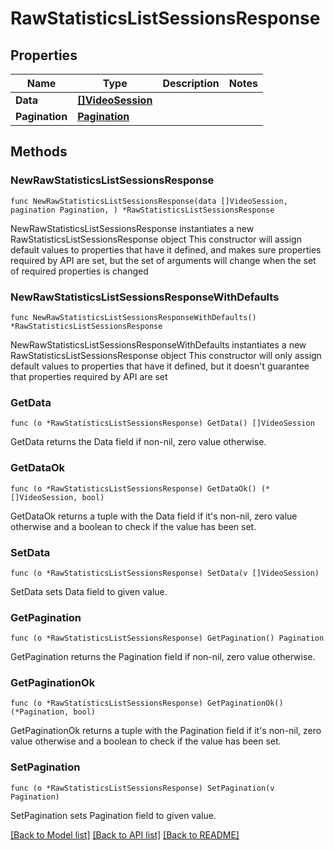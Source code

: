 # RawStatisticsListSessionsResponse

## Properties

Name | Type | Description | Notes
------------ | ------------- | ------------- | -------------
**Data** | [**[]VideoSession**](VideoSession.md) |  | 
**Pagination** | [**Pagination**](pagination.md) |  | 

## Methods

### NewRawStatisticsListSessionsResponse

`func NewRawStatisticsListSessionsResponse(data []VideoSession, pagination Pagination, ) *RawStatisticsListSessionsResponse`

NewRawStatisticsListSessionsResponse instantiates a new RawStatisticsListSessionsResponse object
This constructor will assign default values to properties that have it defined,
and makes sure properties required by API are set, but the set of arguments
will change when the set of required properties is changed

### NewRawStatisticsListSessionsResponseWithDefaults

`func NewRawStatisticsListSessionsResponseWithDefaults() *RawStatisticsListSessionsResponse`

NewRawStatisticsListSessionsResponseWithDefaults instantiates a new RawStatisticsListSessionsResponse object
This constructor will only assign default values to properties that have it defined,
but it doesn't guarantee that properties required by API are set

### GetData

`func (o *RawStatisticsListSessionsResponse) GetData() []VideoSession`

GetData returns the Data field if non-nil, zero value otherwise.

### GetDataOk

`func (o *RawStatisticsListSessionsResponse) GetDataOk() (*[]VideoSession, bool)`

GetDataOk returns a tuple with the Data field if it's non-nil, zero value otherwise
and a boolean to check if the value has been set.

### SetData

`func (o *RawStatisticsListSessionsResponse) SetData(v []VideoSession)`

SetData sets Data field to given value.


### GetPagination

`func (o *RawStatisticsListSessionsResponse) GetPagination() Pagination`

GetPagination returns the Pagination field if non-nil, zero value otherwise.

### GetPaginationOk

`func (o *RawStatisticsListSessionsResponse) GetPaginationOk() (*Pagination, bool)`

GetPaginationOk returns a tuple with the Pagination field if it's non-nil, zero value otherwise
and a boolean to check if the value has been set.

### SetPagination

`func (o *RawStatisticsListSessionsResponse) SetPagination(v Pagination)`

SetPagination sets Pagination field to given value.



[[Back to Model list]](../README.md#documentation-for-models) [[Back to API list]](../README.md#documentation-for-api-endpoints) [[Back to README]](../README.md)


